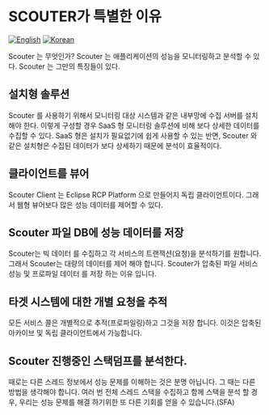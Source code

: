 # SCOUTER가 특별한 이유
[![English](https://img.shields.io/badge/language-English-orange.svg)](What-special-in-SCOUTER.md) [![Korean](https://img.shields.io/badge/language-Korean-blue.svg)](What-special-in-SCOUTER_kr.md)

Scouter 는 무엇인가?
Scouter 는 애플리케이션의 성능을 모니터링하고 분석할 수 있다. 
Scouter 는 그만의 특징들이 있다. 

## 설치형 솔루션
Scouter 를 사용하기 위해서 모니터링 대상 시스템과 같은 내부망에 수집 서버를 설치해야 한다.
이렇게 구성할 경우 SaaS 형 모니터링 솔루션에 비해 보다 상세한 데이터를 수집할 수 있다.
SaaS 형은 설치가 필요없기에 쉽게 사용할 수 있는 반면, Scouter 와 같은 설치형은 수집된 데이터가 보다 상세하기 때문에 분석이 효율적이다.

## 클라이언트를 뷰어
Scouter Client 는 Eclipse RCP Platform 으로 만들어지 독립 클라이언트이다. 그래서 웹형 뷰어보다 많은 성능 데이터를 제어할 수 있다.

## Scouter 파일 DB에 성능 데이터를 저장
Scouter는 빅 데이터 를 수집하고 각 서비스의 트랜잭션(요청)을 분석하기를 원합니다.
그래서 Scouter는 대량의 데이터를 제어 해야 합니다. Scouter가 압축된 파일 서비스 성능 및 프로파일 데이터 를 저장 하는 이유 입니다.

## 타겟 시스템에 대한 개별 요청을 추적
모든 서비스 콜은 개별적으로 추적(프로파일링)하고 그것을 저장 합니다.
이것은 압축된 아카이브 및 독립 클라이언트에서 가능합니다.

## Scouter 진행중인 스택덤프를 분석한다.
때로는 다른 스레드 정보에서 성능 문제를 이해하는 것은 분명 아닙니다.
그 때는 다른 방법을 생각해야 합니다. 여러 번 전체 스레드 스택을 수집하고 함께 스택을 분석 할 경우,
우리는 성능 문제를 해결 하기위한 또 다른 기회를 얻을 수 있습니다.(SFA)

